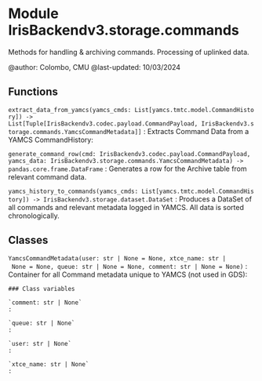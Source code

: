 Module IrisBackendv3.storage.commands
=====================================
Methods for handling & archiving commands.
Processing of uplinked data.

@author: Colombo, CMU
@last-updated: 10/03/2024

Functions
---------

    
`extract_data_from_yamcs(yamcs_cmds: List[yamcs.tmtc.model.CommandHistory]) ‑> List[Tuple[IrisBackendv3.codec.payload.CommandPayload, IrisBackendv3.storage.commands.YamcsCommandMetadata]]`
:   Extracts Command Data from a YAMCS CommandHistory:

    
`generate_command_row(cmd: IrisBackendv3.codec.payload.CommandPayload, yamcs_data: IrisBackendv3.storage.commands.YamcsCommandMetadata) ‑> pandas.core.frame.DataFrame`
:   Generates a row for the Archive table from relevant command data.

    
`yamcs_history_to_commands(yamcs_cmds: List[yamcs.tmtc.model.CommandHistory]) ‑> IrisBackendv3.storage.dataset.DataSet`
:   Produces a DataSet of all commands and relevant metadata logged in YAMCS.
    All data is sorted chronologically.

Classes
-------

`YamcsCommandMetadata(user: str | None = None, xtce_name: str | None = None, queue: str | None = None, comment: str | None = None)`
:   Container for all Command metadata unique to YAMCS (not used in GDS):

    ### Class variables

    `comment: str | None`
    :

    `queue: str | None`
    :

    `user: str | None`
    :

    `xtce_name: str | None`
    :